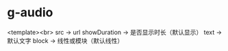 # g-audio
\<template>\<br>
	<view>
    <view>
      <view>src -> url</view>
      <view>showDuration -> 是否显示时长（默认显示）</view>
      <view>text -> 默认文字</view>
      <view>block -> 线性或模块（默认线性）</view>
    </view>
    <view>
      <g-audio :src="audio" :showDuration="true"></g-audio>
    </view>
	</view>
</template>

<script>
	import gAudio from '@/components/g-audio/g-audio.vue';
	export default {
		components: {
			gAudio
		},
		data() {
			return {
				audio: 'url'
			}
		},
		onLoad() {

		},
		methods: {
			
		}
	}
</script>

<style>
	
</style>
